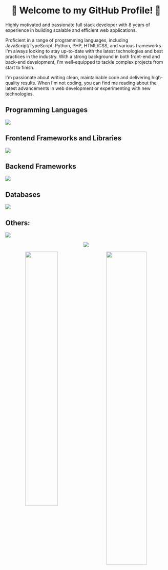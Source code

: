 
<h1 color='red' align="center">
👋 Welcome to my GitHub Profile! 👋
</h1>

Highly motivated and passionate full stack developer with 8 years of experience in building scalable and efficient web applications.

Proficient in a range of programming languages, including JavaScript/TypeScript, Python, PHP, HTML/CSS, and various frameworks. 
I'm always looking to stay up-to-date with the latest technologies and best practices in the industry. With a strong background in both front-end and back-end development, I'm well-equipped to tackle complex projects from start to finish. 

I'm passionate about writing clean, maintainable code and delivering high-quality results. When I'm not coding, you can find me reading about the latest advancements in web development or experimenting with new technologies.

## Programming Languages
<p>
  <img src="https://skillicons.dev/icons?i=js,ts,py,php,ruby,html,css,cs,c" />
</p>

## Frontend Frameworks and Libraries
<p>
  <div align="left">      
    <img src="https://skillicons.dev/icons?i=angular,react,nextjs,nuxtjs,svelte,vue,jquery,bootstrap,tailwind,materialui,sass" />
  </div>
</p>

## Backend Frameworks
<p>
  <div align="left">      
    <img src="https://skillicons.dev/icons?i=nest,nodejs,express,django,flask,rails,laravel,symfony,go" />
  </div>
</p>

## Databases
<p>
  <div align="left">      
    <img src="https://skillicons.dev/icons?i=mongodb,mysql,postgres,sqlite,graphql,firebase,redis" />
  </div>
</p>

## Others:
<p>
  <div align="left">      
    <img src="https://skillicons.dev/icons?i=git,github,apple,linux,yarn,aws,docker,nginx,heroku," />
  </div>
</p>

<p align="center">
  <img src="https://github-readme-streak-stats.herokuapp.com/?user=happybear8100"></img>
</p>

<div align="center">
  <img align="left" padding-right="20px" width="45%" src="https://github-readme-stats-sigma-five.vercel.app/api/top-langs/?username=happybear8100&layout=compact&langs_count=16&theme=dracula"/>
</div>
<div align="center">
  <img align="right" padding-left="20px" width="50%" src="https://github-readme-stats-sigma-five.vercel.app/api?username=happybear8100&show_icons=true&theme=dracula&include_all_commits=true&count_private=true&hide=issues"/>
</div>
